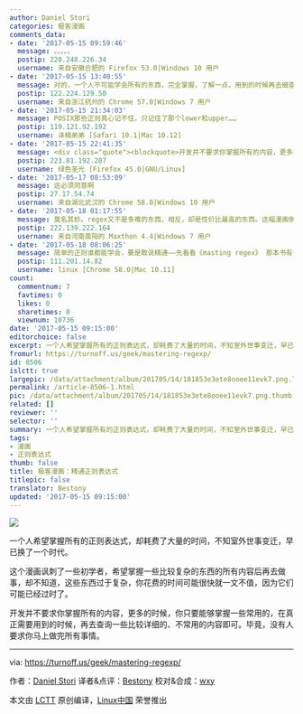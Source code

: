 ```yaml
---
author: Daniel Stori
categories: 极客漫画
comments_data:
- date: '2017-05-15 09:59:46'
  message: 。。。。。
  postip: 220.248.226.34
  username: 来自安徽合肥的 Firefox 53.0|Windows 10 用户
- date: '2017-05-15 13:40:55'
  message: 对的，一个人不可能学会所有的东西，完全掌握，了解一点，用到的时候再去细查
  postip: 122.224.129.50
  username: 来自浙江杭州的 Chrome 57.0|Windows 7 用户
- date: '2017-05-15 21:34:03'
  message: POSIX那些正则真心记不住，只记住了那个lower和upper……
  postip: 119.121.92.192
  username: 泽楠弟弟 [Safari 10.1|Mac 10.12]
- date: '2017-05-15 22:41:35'
  message: <div class="quote"><blockquote>开发并不要求你掌握所有的内容，更多的时候，你只要能够掌握一些常用的，在真正需要用到的时候，再去查询一些比较详细的、不常用的内容即可。毕竟，没有人要求你马上做完所有事情。</blockquote></div>这段话太对了！
  postip: 223.81.192.207
  username: 绿色圣光 [Firefox 45.0|GNU/Linux]
- date: '2017-05-17 08:53:09'
  message: 这必须同意啊
  postip: 27.17.54.74
  username: 来自湖北武汉的 Chrome 58.0|Windows 10 用户
- date: '2017-05-18 01:17:55'
  message: 莫名其妙。regex又不是多难的东西，相反，却是性价比最高的东西。这幅漫画倒是给了很多不愿下功夫学习regex的懒人一个很好的借口。
  postip: 222.139.222.164
  username: 来自河南南阳的 Maxthon 4.4|Windows 7 用户
- date: '2017-05-18 08:06:25'
  message: 简单的正则谁都能学会，要是敢说精通——先看看《masting regex》 那本书有多厚吧。
  postip: 111.201.14.82
  username: linux [Chrome 58.0|Mac 10.11]
count:
  commentnum: 7
  favtimes: 0
  likes: 0
  sharetimes: 0
  viewnum: 10736
date: '2017-05-15 09:15:00'
editorchoice: false
excerpt: 一个人希望掌握所有的正则表达式，却耗费了大量的时间，不知室外世事变迁，早已换了一个时代。
fromurl: https://turnoff.us/geek/mastering-regexp/
id: 8506
islctt: true
largepic: /data/attachment/album/201705/14/181853e3ete8ooee11evk7.png.large.jpg
permalink: /article-8506-1.html
pic: /data/attachment/album/201705/14/181853e3ete8ooee11evk7.png.thumb.jpg
related: []
reviewer: ''
selector: ''
summary: 一个人希望掌握所有的正则表达式，却耗费了大量的时间，不知室外世事变迁，早已换了一个时代。
tags:
- 漫画
- 正则表达式
thumb: false
title: 极客漫画：精通正则表达式
titlepic: false
translator: Bestony
updated: '2017-05-15 09:15:00'
---
```


![](/data/attachment/album/201705/14/181853e3ete8ooee11evk7.png)


一个人希望掌握所有的正则表达式，却耗费了大量的时间，不知室外世事变迁，早已换了一个时代。


这个漫画讽刺了一些初学者，希望掌握一些比较复杂的东西的所有内容后再去做事，却不知道，这些东西过于复杂，你花费的时间可能很快就一文不值，因为它们可能已经过时了。


开发并不要求你掌握所有的内容，更多的时候，你只要能够掌握一些常用的，在真正需要用到的时候，再去查询一些比较详细的、不常用的内容即可。毕竟，没有人要求你马上做完所有事情。




---


via: <https://turnoff.us/geek/mastering-regexp/>


作者：[Daniel Stori](http://turnoff.us/about/) 译者&点评：[Bestony](https://github.com/Bestony) 校对&合成：[wxy](https://github.com/wxy)


本文由 [LCTT](https://github.com/LCTT/TranslateProject) 原创编译，[Linux中国](https://linux.cn/) 荣誉推出